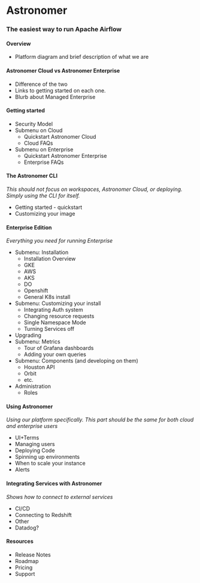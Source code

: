 # Astronomer
### The easiest way to run Apache Airflow

#### Overview
- Platform diagram and brief description of what we are

#### Astronomer Cloud vs Astronomer Enterprise
- Difference of the two
- Links to getting started on each one.
- Blurb about Managed Enterprise

#### Getting started
- Security Model
- Submenu on Cloud
  - Quickstart Astronomer Cloud
  - Cloud FAQs
- Submenu on Enterprise
  - Quickstart Astronomer Enterprise
  - Enterprise FAQs

#### The Astronomer CLI
_This should not focus on workspaces, Astronomer Cloud, or deploying. Simply using the CLI for itself._
- Getting started - quickstart
- Customizing your image

#### Enterprise Edition
_Everything you need for running Enterprise_
- Submenu: Installation
  - Installation Overview
  - GKE
  - AWS
  - AKS
  - DO
  - Openshift
  - General K8s install
- Submenu: Customizing your install
  - Integrating Auth system
  - Changing resource requests
  - Single Namespace Mode
  - Turning Services off
- Upgrading
- Submenu: Metrics
  - Tour of Grafana dashboards
  - Adding your own queries
- Submenu: Components (and developing on them)
  - Houston API
  - Orbit
  - etc.
- Administration
  - Roles


#### Using Astronomer
_Using our platform specifically. This part should be the same for both cloud and enterprise users_
- UI+Terms
- Managing users
- Deploying Code
- Spinning up environments
- When to scale your instance
- Alerts

#### Integrating Services with Astronomer
_Shows how to connect to external services_
- CI/CD
- Connecting to Redshift
- Other
- Datadog?

#### Resources
- Release Notes
- Roadmap
- Pricing
- Support
